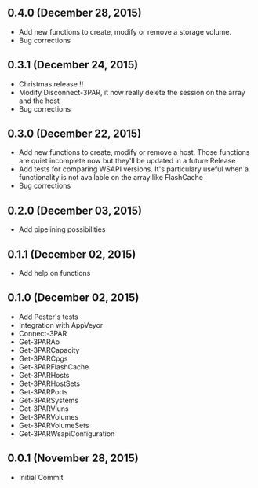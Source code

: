 ## 0.4.0 (December 28, 2015)
  - Add new functions to create, modify or remove a storage volume.
  - Bug corrections

## 0.3.1 (December 24, 2015)
  - Christmas release !!
  - Modify Disconnect-3PAR, it now really delete the session on the array and the host
  - Bug corrections

## 0.3.0 (December 22, 2015)
  - Add new functions to create, modify or remove a host. Those functions are quiet incomplete now but they'll be updated in a future Release
  - Add tests for comparing WSAPI versions. It's particulary useful when a functionality is not available on the array like FlashCache
  - Bug corrections

## 0.2.0 (December 03, 2015)
  - Add pipelining possibilities

## 0.1.1 (December 02, 2015)
  - Add help on functions

## 0.1.0 (December 02, 2015)
  - Add Pester's tests
  - Integration with AppVeyor
  - Connect-3PAR
  - Get-3PARAo
  - Get-3PARCapacity
  - Get-3PARCpgs
  - Get-3PARFlashCache
  - Get-3PARHosts
  - Get-3PARHostSets
  - Get-3PARPorts
  - Get-3PARSystems
  - Get-3PARVluns
  - Get-3PARVolumes
  - Get-3PARVolumeSets
  - Get-3PARWsapiConfiguration  

## 0.0.1 (November 28, 2015)
  - Initial Commit

